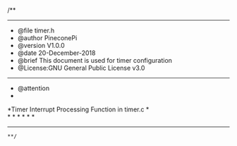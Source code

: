 /**
  ******************************************************************************
  * @file    timer.h
  * @author  PineconePi
  * @version V1.0.0
  * @date    20-December-2018
  * @brief  This document is used for timer configuration 
  * @License:GNU General Public License v3.0         
  ******************************************************************************
  * @attention
  *
  *Timer Interrupt Processing Function in timer.c
  *  
  * 
  * 
  * 
  * 
  *
  * 
  ******************************************************************************
	**/



